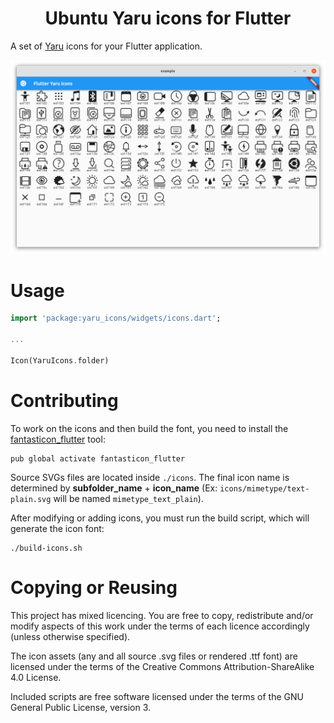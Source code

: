 <h1 align="center">Ubuntu Yaru icons for Flutter</h1>

A set of [Yaru](https://github.com/ubuntu/yaru) icons for your Flutter application.

![example](./.github/screenshots/example.png)

# Usage

```dart
import 'package:yaru_icons/widgets/icons.dart';

...

Icon(YaruIcons.folder)
```

# Contributing

To work on the icons and then build the font, you need to install the [fantasticon_flutter](https://github.com/Jupi007/fantasticon_flutter) tool:

```console
pub global activate fantasticon_flutter
```

Source SVGs files are located inside `./icons`. The final icon name is determined by **subfolder_name** + **icon_name** (Ex: `icons/mimetype/text-plain.svg` will be named `mimetype_text_plain`).

After modifying or adding icons, you must run the build script, which will generate the icon font:

``` console
./build-icons.sh
```

# Copying or Reusing

This project has mixed licencing. You are free to copy, redistribute and/or modify aspects of this work under the terms of each licence accordingly (unless otherwise specified).

The icon assets (any and all source .svg files or rendered .ttf font) are licensed under the terms of the Creative Commons Attribution-ShareAlike 4.0 License.

Included scripts are free software licensed under the terms of the GNU General Public License, version 3.
